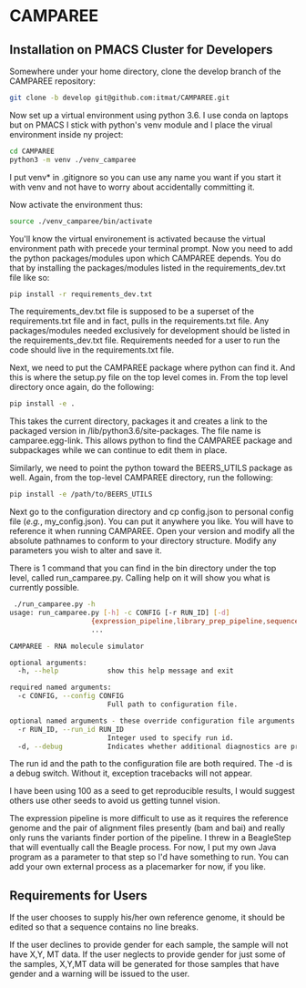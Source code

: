 # CAMPAREE

## Installation on PMACS Cluster for Developers

Somewhere under your home directory, clone the develop branch of the CAMPAREE repository:

```bash
git clone -b develop git@github.com:itmat/CAMPAREE.git
```

Now set up a virtual environment using python 3.6.  I use conda on laptops but on PMACS I stick
with python's venv module and I place the virual environment inside ny project:

```bash
cd CAMPAREE
python3 -m venv ./venv_camparee
```

I put venv* in .gitignore so you can use any name you want if you start it with venv and not have
to worry about accidentally committing it.

Now activate the environment thus:

```bash
source ./venv_camparee/bin/activate
```

You'll know the virtual environement is activated because the virtual environment path with precede
your terminal prompt.  Now you need to add the python packages/modules upon which CAMPAREE depends.
You do that by installing the packages/modules listed in the requirements_dev.txt file like so:

```bash
pip install -r requirements_dev.txt
```

The requirements_dev.txt file is supposed to be a superset of the requirements.txt file and in fact,
pulls in the requirements.txt file.  Any packages/modules needed exclusively for development should
be listed in the requirements_dev.txt file.  Requirements needed for a user to run the code should
live in the requirements.txt file.

Next, we need to put the CAMPAREE package where python can find it.  And this is where the setup.py
file on the top level comes in.  From the top level directory once again, do the following:

```bash
pip install -e .
```

This takes the current directory, packages it and creates a link to the packaged version in
<virtualenv>/lib/python3.6/site-packages.  The file name is camparee.egg-link.  This allows
python to find the CAMPAREE package and subpackages while we can continue to edit them in place.

Similarly, we need to point the python toward the BEERS_UTILS package as well. Again, from the
top-level CAMPAREE directory, run the following:

```bash
pip install -e /path/to/BEERS_UTILS
```

Next go to the configuration directory and cp config.json to personal config file
(_e.g._, my_config.json).  You can put it anywhere you like.  You will have to reference it
when running CAMPAREE.  Open your version and modify all the absolute pathnames to conform to
your directory structure.  Modify any parameters you wish to alter and save it.

There is 1 command that you can find in the bin directory under the top level, called run_camparee.py.
Calling help on it will show you what is currently possible.

```bash
 ./run_camparee.py -h
usage: run_camparee.py [-h] -c CONFIG [-r RUN_ID] [-d]
                    {expression_pipeline,library_prep_pipeline,sequence_pipeline}
                    ...

CAMPAREE - RNA molecule simulator

optional arguments:
  -h, --help            show this help message and exit

required named arguments:
  -c CONFIG, --config CONFIG
                        Full path to configuration file.

optional named arguments - these override configuration file arguments.:
  -r RUN_ID, --run_id RUN_ID
                        Integer used to specify run id.
  -d, --debug           Indicates whether additional diagnostics are printed.

```

The run id and the path to the configuration file are both required.  The -d is a debug switch.
Without it, exception tracebacks will not appear.

I have been using 100 as a seed to get reproducible results, I would suggest others use other
seeds to avoid us getting tunnel vision.

The expression pipeline is more difficult to use as it requires the reference genome and the pair
of alignment files presently (bam and bai) and really only runs the variants finder portion of
the pipeline.  I threw in a BeagleStep that will eventually call the Beagle process.  For now, I
put my own Java program as a parameter to that step so I'd have something to run.  You can
add your own external process as a placemarker for now, if you like.

## Requirements for Users

If the user chooses to supply his/her own reference genome, it should be edited so that a
sequence contains no line breaks.

If the user declines to provide gender for each sample, the sample will not have X,Y, MT
data.  If the user neglects to provide gender for just some of the samples, X,Y,MT data
will be generated for those samples that have gender and a warning will be issued to
the user.
